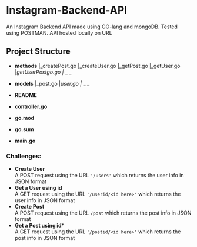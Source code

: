 # Instagram-Backend-API
An Instagram Backend API made using GO-lang and mongoDB. Tested using POSTMAN. API hosted locally on URL

## Project Structure
- **methods**
|_createPost.go
|_createUser.go
|_getPost.go
|_getUser.go
|_getUserPostgo.go
|_ _ _

- **models**
|_post.go
|_user.go
|_ _ _

- **README**


- **controller.go**

- **go.mod**

- **go.sum**


- **main.go**


### Challenges:

- **Create User** <br> 
A POST request using the URL `'/users'` which returns the user info in JSON format
- **Get a User using id** <br>
A GET request using the URL `'/userid/<id here>'` which returns the user info in JSON format
- **Create Post** <br>
A POST request using the URL `/post` which returns the post info in JSON format
- **Get a Post using id*** <br>
A GET request using the URL `'/postid/<id here>'` which returns the post info in JSON format

